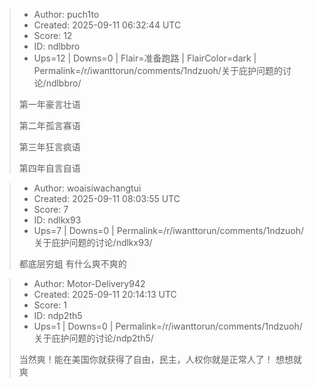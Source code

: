 > - Author: puch1to
> - Created: 2025-09-11 06:32:44 UTC
> - Score: 12
> - ID: ndlbbro
> - Ups=12 | Downs=0 | Flair=准备跑路 | FlairColor=dark | Permalink=/r/iwanttorun/comments/1ndzuoh/关于庇护问题的讨论/ndlbbro/
>
> 第一年豪言壮语
> 
> 第二年孤言寡语
> 
> 第三年狂言疯语
> 
> 第四年自言自语

> - Author: woaisiwachangtui
> - Created: 2025-09-11 08:03:55 UTC
> - Score: 7
> - ID: ndlkx93
> - Ups=7 | Downs=0 | Permalink=/r/iwanttorun/comments/1ndzuoh/关于庇护问题的讨论/ndlkx93/
>
> 都底层穷蛆 有什么爽不爽的

> - Author: Motor-Delivery942
> - Created: 2025-09-11 20:14:13 UTC
> - Score: 1
> - ID: ndp2th5
> - Ups=1 | Downs=0 | Permalink=/r/iwanttorun/comments/1ndzuoh/关于庇护问题的讨论/ndp2th5/
>
> 当然爽！能在美国你就获得了自由，民主，人权你就是正常人了！ 想想就爽
